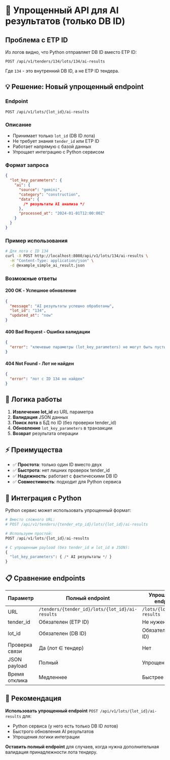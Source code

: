 # 🎯 Упрощенный API для AI результатов (только DB ID)

## Проблема с ETP ID

Из логов видно, что Python отправляет DB ID вместо ETP ID:

```
POST /api/v1/tenders/134/lots/134/ai-results
```

Где `134` - это внутренний DB ID, а не ETP ID тендера.

## 💡 Решение: Новый упрощенный endpoint

### Endpoint

```
POST /api/v1/lots/{lot_id}/ai-results
```

### Описание

- Принимает только `lot_id` (DB ID лота)
- Не требует знания `tender_id` или ETP ID
- Работает напрямую с базой данных
- Упрощает интеграцию с Python сервисом

### Формат запроса

```json
{
  "lot_key_parameters": {
    "ai": {
      "source": "gemini",
      "category": "construction",
      "data": {
        /* результаты AI анализа */
      },
      "processed_at": "2024-01-01T12:00:00Z"
    }
  }
}
```

### Пример использования

```bash
# Для лота с ID 134
curl -X POST http://localhost:8080/api/v1/lots/134/ai-results \
  -H "Content-Type: application/json" \
  -d @example_simple_ai_result.json
```

### Возможные ответы

#### 200 OK - Успешное обновление

```json
{
  "message": "AI результаты успешно обработаны",
  "lot_id": "134",
  "updated_at": "now"
}
```

#### 400 Bad Request - Ошибка валидации

```json
{
  "error": "ключевые параметры (lot_key_parameters) не могут быть пустыми"
}
```

#### 404 Not Found - Лот не найден

```json
{
  "error": "лот с ID 134 не найден"
}
```

## 🔄 Логика работы

1. **Извлечение lot_id** из URL параметра
2. **Валидация** JSON данных
3. **Поиск лота** в БД по ID (без проверки tender_id)
4. **Обновление** `lot_key_parameters` в транзакции
5. **Возврат** результата операции

## ⚡ Преимущества

- ✅ **Простота**: только один ID вместо двух
- ✅ **Быстрота**: нет лишних проверок tender_id
- ✅ **Надежность**: работает с фактическими DB ID
- ✅ **Совместимость**: подходит для Python сервиса

## 🔧 Интеграция с Python

Python сервис может использовать упрощенный формат:

```python
# Вместо сложного URL:
# POST /api/v1/tenders/{tender_etp_id}/lots/{lot_id}/ai-results

# Используем простой:
POST /api/v1/lots/{lot_id}/ai-results

# С упрощенным payload (без tender_id и lot_id в JSON):
{
  "lot_key_parameters": { /* AI результаты */ }
}
```

## 📋 Сравнение endpoints

| Параметр       | Полный endpoint                                 | Упрощенный endpoint         |
| -------------- | ----------------------------------------------- | --------------------------- |
| URL            | `/tenders/{tender_id}/lots/{lot_id}/ai-results` | `/lots/{lot_id}/ai-results` |
| tender_id      | Обязателен (ETP ID)                             | Не нужен                    |
| lot_id         | Обязателен (DB ID)                              | Обязателен (DB ID)          |
| Проверка связи | Да (лот ∈ тендер)                               | Нет                         |
| JSON payload   | Полный                                          | Упрощенный                  |
| Время отклика  | Медленнее                                       | Быстрее                     |

## 🎯 Рекомендация

**Использовать упрощенный endpoint** `POST /api/v1/lots/{lot_id}/ai-results` для:

- Python сервиса (у него есть только DB ID лотов)
- Быстрого обновления AI результатов
- Упрощения логики интеграции

**Оставить полный endpoint** для случаев, когда нужна дополнительная валидация принадлежности лота тендеру.
